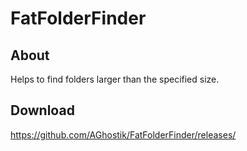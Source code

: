 FatFolderFinder
=====================

About
------------

Helps to find folders larger than the specified size.

Download
------------

https://github.com/AGhostik/FatFolderFinder/releases/